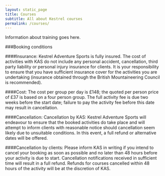 ```yaml
---
layout: static_page
title: Courses
subtitle: All about Kestrel courses
permalink: /courses/
---
```


Information about training goes here.

###Booking conditions

####Insurance:
Kestrel Adventure Sports is fully insured.
The cost of activities with KAS do not include any personal accident, cancellation, third party liability or personal injury insurance for clients. It is your responsibility to ensure that you have sufficient insurance cover for the activities you are undertaking (insurance obtained through the British Mountaineering Council is recommended).

####Cost:
The cost per group per day is £148; the quoted per person price of £37 is based on a four person group.
The full activity fee is due two weeks before the start date; failure to pay the activity fee before this date may result in cancellation.

####Cancellation:
Cancellation by KAS:
Kestrel Adventure Sports will endeavour to ensure that the booked activities do take place and will attempt to inform clients with reasonable notice should cancellation seem likely due to unsuitable conditions. In this event, a full refund or alternative dates will be offered.

####Cancellation by clients:
Please inform KAS in writing if you intend to cancel your booking as soon as possible and no later than 48 hours before your activity is due to start. Cancellation notifications received in sufficient time will result in a full refund. Refunds for courses cancelled within 48 hours of the activity will be at the discretion of KAS.
